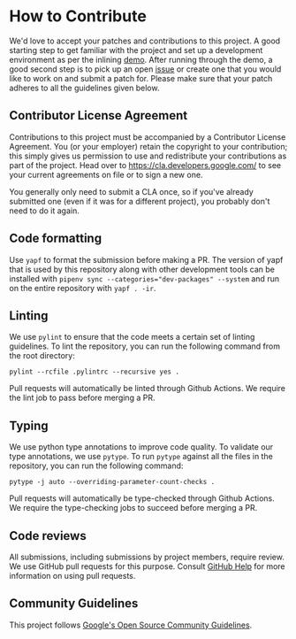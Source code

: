 # How to Contribute

We'd love to accept your patches and contributions to this project. A good
starting step to get familiar with the project and set up a development
environment as per the inlining [demo](inlining-demo/demo.md). After running 
through the demo, a good second step is to pick up an open
[issue](https://github.com/google/ml-compiler-opt/issues) or create one that you
would like to work on and submit a patch for. Please make sure that your patch
adheres to all the guidelines given below.

## Contributor License Agreement

Contributions to this project must be accompanied by a Contributor License
Agreement. You (or your employer) retain the copyright to your contribution;
this simply gives us permission to use and redistribute your contributions as
part of the project. Head over to <https://cla.developers.google.com/> to see
your current agreements on file or to sign a new one.

You generally only need to submit a CLA once, so if you've already submitted one
(even if it was for a different project), you probably don't need to do it
again.

## Code formatting

Use `yapf` to format the submission before making a PR. The version of yapf 
that is used by this repository along with other development tools can be 
installed with `pipenv sync --categories="dev-packages" --system` and run on 
the entire repository with `yapf . -ir`.

## Linting

We use `pylint` to ensure that the code meets a certain set of linting
guidelines. To lint the repository, you can run the following command from
the root directory:

```
pylint --rcfile .pylintrc --recursive yes .
```

Pull requests will automatically be linted through Github Actions. We require
the lint job to pass before merging a PR.

## Typing

We use python type annotations to improve code quality. To validate our type
annotations, we use `pytype`. To run `pytype` against all the files in the
repository, you can run the following command:

```
pytype -j auto --overriding-parameter-count-checks .
```

Pull requests will automatically be type-checked through Github Actions. We
require the type-checking jobs to succeed before merging a PR.

## Code reviews

All submissions, including submissions by project members, require review. We
use GitHub pull requests for this purpose. Consult
[GitHub Help](https://help.github.com/articles/about-pull-requests/) for more
information on using pull requests.

## Community Guidelines

This project follows [Google's Open Source Community
Guidelines](https://opensource.google/conduct/).
